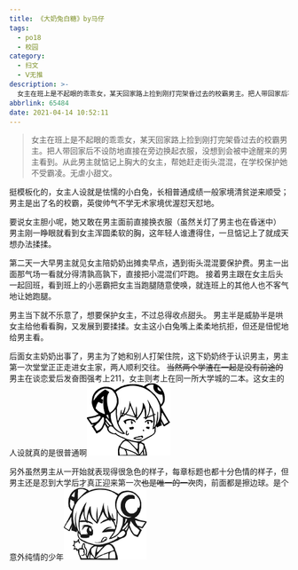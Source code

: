```yaml
---
title: 《大奶兔白糖》by马仔
tags:
  - po18
  - 校园
category:
  - 扫文
  - Ⅴ无推
description: >-
  女主在班上是不起眼的乖乖女，某天回家路上捡到刚打完架昏过去的校霸男主。把人带回家后不设防地直接在旁边换起衣服，没想到会被中途醒来的男主看到。从此男主就惦记上胸大的女主，帮她赶走街头混混，在学校保护她不受霸凌。无虐小甜文。
abbrlink: 65484
date: 2021-04-14 10:52:11
---
```

<meta name="referrer" content="no-referrer" />

> 女主在班上是不起眼的乖乖女，某天回家路上捡到刚打完架昏过去的校霸男主。把人带回家后不设防地直接在旁边换起衣服，没想到会被中途醒来的男主看到。从此男主就惦记上胸大的女主，帮她赶走街头混混，在学校保护她不受霸凌。无虐小甜文。

挺模板化的，女主人设就是怯懦的小白兔，长相普通成绩一般家境清贫逆来顺受；男主是出了名的校霸，英俊帅气不学无术家境优渥怼天怼地。

要说女主胆小呢，她又敢在男主面前直接换衣服（虽然关灯了男主也在昏迷中）
男主刚一睁眼就看到女主浑圆柔软的胸，这年轻人谁遭得住，一旦惦记上了就成天想办法揉揉。

第二天一大早男主就见女主陪奶奶出摊卖早点，遇到街头混混要保护费。男主一出面那气场一看就分得清孰高孰下，直接把小混混们吓跑。
接着男主跟在女主后头一起回班，看到班上的小恶霸把女主当跑腿随意使唤，就连班上的其他人也不客气地让她跑腿。

男主当下就不乐意了，想要保护女主，不过总得收点甜头。
男主半是威胁半是哄女主给他看看胸，又发展到要揉揉。女主这小白兔嘴上柔柔地抗拒，但还是忸怩地给男主看。

后面女主奶奶出事了，男主为了她和别人打架住院，这下奶奶终于认识男主，男主第一次堂堂正正走进女主家，两人顺利交往。
~~当然两个学渣在一起是没有前途的~~男主在谈恋爱后发奋图强考上211，女主则考上在同一所大学城的二本。这女主的人设就真的是很普通啊<img src="/ac/1014.jpg" id="ac">

另外虽然男主从一开始就表现得很急色的样子，每章标题也都十分色情的样子，但男主还是忍到大学后才真正迎来第一次~~也是唯一的一次~~肉，前面都是擦边球。是个意外纯情的少年<img src="/ac/39.png" id="ac">
